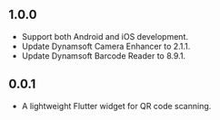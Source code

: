 ## 1.0.0
* Support both Android and iOS development.
* Update Dynamsoft Camera Enhancer to 2.1.1.
* Update Dynamsoft Barcode Reader to 8.9.1.

## 0.0.1

* A lightweight Flutter widget for QR code scanning.
